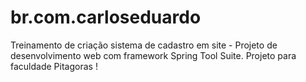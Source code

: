 # br.com.carloseduardo
Treinamento de criação sistema de cadastro em site - Projeto de desenvolvimento web com framework Spring Tool Suite.
Projeto para faculdade Pitagoras !
